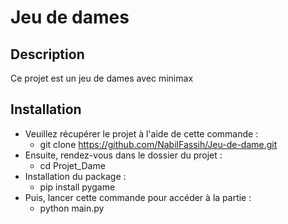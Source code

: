 # Jeu de dames

## Description

Ce projet est un jeu de dames avec minimax

## Installation

* Veuillez récupérer le projet à l'aide de cette commande :
  * git clone https://github.com/NabilFassih/Jeu-de-dame.git
* Ensuite, rendez-vous dans le dossier du projet :
  * cd Projet_Dame
* Installation du package :
  * pip install pygame
* Puis, lancer cette commande pour accéder à la partie :
  * python main.py
